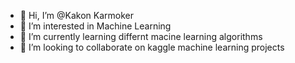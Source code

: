 - 👋 Hi, I’m @Kakon Karmoker 
- 👀 I’m interested in Machine Learning
- 🌱 I’m currently learning differnt macine learning algorithms
- 💞️ I’m looking to collaborate on kaggle machine learning projects


<!---
Kakon-1603114/Kakon-1603114 is a ✨ special ✨ repository because its `README.md` (this file) appears on your GitHub profile.
You can click the Preview link to take a look at your changes.
--->
